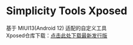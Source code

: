 # Simplicity Tools Xposed
基于 MIUI13(Android 12) 适配的自定义工具  
Xposed仓库下载：[点击此处下载最新发行版](https://github.com/Xposed-Modules-Repo/com.lt2333.simplicitytools/releases)
